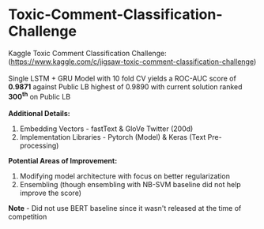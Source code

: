 # Toxic-Comment-Classification-Challenge

Kaggle Toxic Comment Classification Challenge: (https://www.kaggle.com/c/jigsaw-toxic-comment-classification-challenge) <br />
<br />
Single LSTM + GRU Model with 10 fold CV yields a ROC-AUC score of **0.9871** against Public LB highest of 0.9890 with current solution ranked **300<sup>th</sup>** on Public LB <br />
<br />
**Additional Details:**
1. Embedding Vectors - fastText & GloVe Twitter (200d)
2. Implementation Libraries - Pytorch (Model) & Keras (Text Pre-processing)

**Potential Areas of Improvement:**
1. Modifying model architecture with focus on better regularization
2. Ensembling (though ensembling with NB-SVM baseline did not help improve the score)

**Note** - Did not use BERT baseline since it wasn't released at the time of competition <br />
